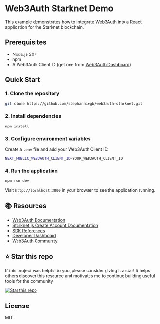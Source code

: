 # Web3Auth Starknet Demo

This example demonstrates how to integrate Web3Auth into a React application for the Starknet blockchain.

## Prerequisites

- Node.js 20+
- npm
- A Web3Auth Client ID (get one from [Web3Auth Dashboard](https://dashboard.web3auth.io))

## Quick Start

### 1. Clone the repository

```bash
git clone https://github.com/stephanniegb/web3auth-starknet.git
```

### 2. Install dependencies

```bash
npm install
```

### 3. Configure environment variables

Create a `.env` file and add your Web3Auth Client ID:

```bash
NEXT_PUBLIC_WEB3AUTH_CLIENT_ID=YOUR_WEB3AUTH_CLIENT_ID
```

### 4. Run the application

```bash
npm run dev
```

Visit `http://localhost:3000` in your browser to see the application running.

## 📚 Resources

- [Web3Auth Documentation](https://web3auth.io/docs/connect-blockchain/other/starknet)
- [Starknet js Create Account Documentation](https://starknetjs.com/docs/guides/create_account)
- [SDK References](https://web3auth.io/docs/sdk)
- [Developer Dashboard](https://dashboard.web3auth.io)
- [Web3Auth Community](https://web3auth.io/community)

## ⭐ Star this repo

If this project was helpful to you, please consider giving it a star! It helps others discover this resource and motivates me to continue building useful tools for the community.

[![Star this repo](https://img.shields.io/github/stars/stephanniegb/web3auth-starknet?style=social)](https://github.com/stephanniegb/web3auth-starknet)

## License

MIT
